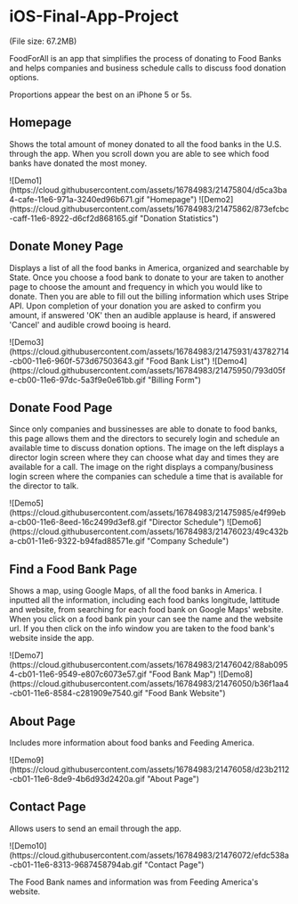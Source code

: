 # iOS-Final-App-Project

(File size: 67.2MB)

FoodForAll is an app that simplifies the process of donating to Food Banks and helps companies and business schedule calls to discuss food donation options.

Proportions appear the best on an iPhone 5 or 5s.

<h2>Homepage</h2>
<p>Shows the total amount of money donated to all the food banks in the U.S. through the app.  When you scroll down you are able to see which food banks have donated the most money.</p>
![Demo1](https://cloud.githubusercontent.com/assets/16784983/21475804/d5ca3ba4-cafe-11e6-971a-3240ed96b671.gif "Homepage")    
![Demo2](https://cloud.githubusercontent.com/assets/16784983/21475862/873efcbc-caff-11e6-8922-d6cf2d868165.gif "Donation Statistics")
  
<h2>Donate Money Page</h2>
<p>Displays a list of all the food banks in America, organized and searchable by State.  Once you choose a food bank to donate to your are taken to another page to choose the amount and frequency in which you would like to donate.  Then you are able to fill out the billing information which uses Stripe API.  Upon completion of your donation you are asked to confirm you amount, if answered 'OK' then an audible applause is heard, if answered 'Cancel' and audible crowd booing is heard.</p>
![Demo3](https://cloud.githubusercontent.com/assets/16784983/21475931/43782714-cb00-11e6-960f-573d67503643.gif "Food Bank List")
![Demo4](https://cloud.githubusercontent.com/assets/16784983/21475950/793d05fe-cb00-11e6-97dc-5a3f9e0e61bb.gif "Billing Form")

<h2>Donate Food Page</h2>
<p>Since only companies and bussinesses are able to donate to food banks, this page allows them and the directors to securely login and schedule an available time to discuss donation options.  The image on the left displays a director login screen where they can choose what day and times they are available for a call.  The image on the right displays a company/business login screen where the companies can schedule a time that is available for the director to talk.</p>
![Demo5](https://cloud.githubusercontent.com/assets/16784983/21475985/e4f99eba-cb00-11e6-8eed-16c2499d3ef8.gif "Director Schedule")
![Demo6](https://cloud.githubusercontent.com/assets/16784983/21476023/49c432ba-cb01-11e6-9322-b94fad88571e.gif "Company Schedule")

<h2>Find a Food Bank Page</h2>
<p>Shows a map, using Google Maps, of all the food banks in America.  I inputted all the information, including each food banks longitude, lattitude and website, from searching for each food bank on Google Maps' website.  When you click on a food bank pin your can see the name and the website url.  If you then click on the info window you are taken to the food bank's website inside the app.</p>
![Demo7](https://cloud.githubusercontent.com/assets/16784983/21476042/88ab0954-cb01-11e6-9549-e807c6073e57.gif "Food Bank Map")
![Demo8](https://cloud.githubusercontent.com/assets/16784983/21476050/b36f1aa4-cb01-11e6-8584-c281909e7540.gif "Food Bank Website")

<h2>About Page</h2>
<p>Includes more information about food banks and Feeding America.</p>
![Demo9](https://cloud.githubusercontent.com/assets/16784983/21476058/d23b2112-cb01-11e6-8de9-4b6d93d2420a.gif "About Page")

<h2>Contact Page</h2>
<p>Allows users to send an email through the app.</p>
![Demo10](https://cloud.githubusercontent.com/assets/16784983/21476072/efdc538a-cb01-11e6-8313-9687458794ab.gif "Contact Page")

<p>The Food Bank names and information was from Feeding America's website.</p>


